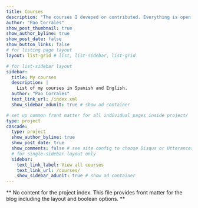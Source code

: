 ```yaml
---
title: Courses
description: "The courses I deveped or contributed. Everything is open licenced, serve yourselfe!"
author: "Pao Corrales"
show_post_thumbnail: true
show_author_byline: true
show_post_date: false
show_button_links: false
# for listing page layout
layout: list-grid # list, list-sidebar, list-grid

# for list-sidebar layout
sidebar: 
  title: My courses
  description: |
    List of my courses in Spanish and English.
  author: "Pao Corrales"
  text_link_url: /index.xml
  show_sidebar_adunit: true # show ad container

# set up common front matter for all individual pages inside project/
type: project
cascade:
  type: project
  show_author_byline: true
  show_post_date: true
  show_comments: false # see site config to choose Disqus or Utterances
  # for single-sidebar layout only
  sidebar:
    text_link_label: View all courses
    text_link_url: /courses/
    show_sidebar_adunit: true # show ad container
---
```


** No content for the project index. This file provides front matter for the blog including the layout and boolean options. **
